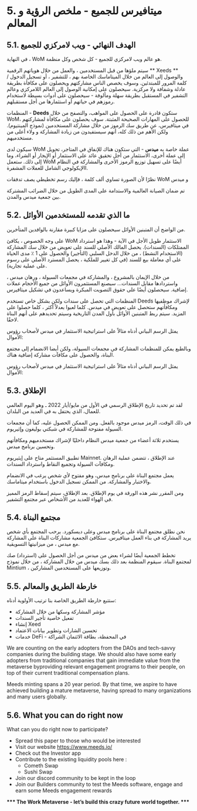 # 5. ميتافيرس للجميع - ملخص الرؤية و المعالم

## 5.1. الهدف النهائي - ويب لامركزي للجميع

في النهاية ، WoM هو عالم ويب لامركزي للجميع - كل شخص وكل منظمة.

سيتم ملؤها من قبل المستخدمين ، والعمل من خلال هوياتهم الرقمية ** Xeeds ** والوصول إلى العالم من خلال الميتاماسك الخاصة بهم ، للتشفير ، أو تسجيل الدخول / كلمة المرور للمبتدئين. وسوف يخصص الناس مشاركتهم ويحصلون على مكافأة بطريقة عادلة وشفافة ولا مركزية. سيحصلون على إمكانية الوصول إلى العالم اللامركزي وعالم التشفير في المستقبل بطريقة سهلة ومألوفة - سيحصلون على أدوات بسيطة لاستخدام رموزهم في حياتهم أو استثمارها من أجل مستقبلهم.

المنظمات - **Deeds** ستكون قادرة على الحصول على المواهب، والتصفح من خلال WoM، للحصول على المهارات الصحيحة المثبتة. سوف يحصلون على مكافأة لمشاركتهم في ميتافيرس، عن طريق سك الرموز من خلال مشاركة المستخدمين (نموذج المينتيوم). ولكن الأهم من ذلك كله، أنهم سيستفيدون من زيادة المشاركة و ولاء أعلى من مستخدميهم.

سيكون لدى WoM عملة خاصة به **ميدس** - التي ستكون هناك للإنفاق في المتاجر، تحويل إلى عملة أخرى، الاستثمار من أجل تحقيق عائد على الاستثمار أو الإيجار أو الشراء، وما إلى ذلك. ستعمل WoM أيضًا على تسهيل توزيع الرموز الأخرى والمشاركة في النظام االإيكولوجي الشامل للعملات المشفرة.

نظرًا لأن الصورة تساوي ألف كلمة ، فإليك رسم تخطيطي يصف تدفقات WoM و ميدس

تم ضمان الصيانة العالمية والاستدامة على المدى الطويل من خلال الضرائب المشتركة بين جمعية ميدس والمدن.

## 5.2. ما الذي تقدمه للمستخدمين الأوائل

من الواضح أن المتبنين الأوائل سيحصلون على مزايا كبيرة مقارنة بالوافدين المتأخرين.

على وجه الخصوص ، يكافئ WoM الاستثمار طويل الأجل في الآية - وهذا هو استرداد الممتلكات (السندات). يحصل المالك الأصلي للسند على تعويض من خلال سك المشاركة (الاستخدام النشط) ، من خلال الدخل السلبي (التأجير) والحصول على 1 ٪ مدى الحياة على أي معاملة بيع للسند (في كل تغيير للملكية ، يحصل المسترد الأصلي على رسوم على عملية تجارية).

من خلال الإيمان بالمشروع ، والمشاركة في مجمعات السيولة ، ورهان ميدس ، واستردادها مقابل السندات... سيصنع المستثمرون الأوائل من جميع الأحجام عملات إضافية. سيحصلون أيضًا على حقوق التصويت المبكرة ويساعدون في تشكيل ميتافيرس.

المنظمات التي تحصل على سندات ولكن بشكل خاص تستخدم Deeds لإشراك موظفيها ومكافأتهم ستحصل على تعويض في ميدس. كلما لعبوا بعدلاً أكثر ، كلما حصلوا على المزيد. سيتم ربط المتبنين الأوائل بأول المدن التاريخية وسيتم تحديدهم على أنهم البناة لاحقًا.

يمثل الرسم البياني أدناه مثالاً على استراتيجية الاستثمار في ميدس لأصحاب رؤوس الأموال:


وبالطبع يمكن للمنظمات المشاركة في مجمعات السيولة، ولكن أيضا الانضمام إلى مجتمع البناة، والحصول على مكافآت مشاركة إضافية هناك.

يمثل الرسم البياني أدناه مثالاً على استراتيجية الاستثمار في ميدس لأصحاب رؤوس الأموال:

## 5.3. الإطلاق

لقد تم تحديد تاريخ الإطلاق الرسمي في الأول من مايو/أيار 2022 ـ وهو اليوم العالمي للعمال، الذي يحتفل به في العديد من البلدان.

في ذلك الوقت، الرمز ميدس موجود بالفعل. ومن الممكن الحصول عليه، كما أن مجمعات السيولة مفتوحة للمشاركة في شبكتي بوليغون وإثيريوم.

يستخدم ثلاثة أعضاء من جمعية ميدس النظام داخليًا لإشراك مستخدميهم ومكافأتهم وتحسين برنامج ميدس.

تطبيق المستثمر متاح على إيثيريوم Mainnet. عند الإطلاق ، تتضمن عملية الرهان ومكافآت السيولة وتجميع النقاط واسترداد السندات.

يعمل مجتمع البناة على برنامج ميدس، وهو مفتوح لأي شخص يرغب في الانضمام والاختبار والمشاركة. من الممكن تسجيل الدخول باستخدام ميتاماسك.

ومن المقرر نشر هذه الورقة في يوم الإطلاق. بعد الإطلاق، سيتم إسقاط الرمز المميز في الهواء للعديد من الأشخاص عبر مجتمع التشفير.

## 5.4. مجتمع البناة
نحن نطلق مجتمع البناة على برنامج ميدس وعلى ديسكورد. يرحب المجتمع بأي شخص يريد المشاركة في بناء العمل ميتافيرس. ستكافئ الجمعية مشاركات البناة على المشاركة مع ميدس ، من ميزانيتها التسويقية.

تخطط الجمعية أيضًا لشراء بعض من ميدس من أجل الحصول على (استرداد) صك لمجتمع البناة. سيقوم المنظمة بعد ذلك بسك ميدس من خلال المشاركة ، من خلال نموذج Mintium ، وتوزيعها على المستخدمين المشاركين.

## 5.5. خارطة الطريق والمعالم
ستتبع خارطة الطريق الخاصة بنا ترتيب الأولوية أدناه:

- مؤشر المشاركة وسكها من خلال المشاركة
- تفعيل خاصية تأجير السندات
- إنشاء Xeed
- تحسين الشارات وتطوير بيانات الاعتماد
- خدمات DeFi - في المحفظة، بطاقة الائتمان الشراكة

We are counting on the early adopters from the DAOs and tech-savvy companies during the building stage. We should also have some early adopters from traditional companies that gain immediate value from the metaverse byproviding relevant engagement programs to their people, on top of their current traditional compensation plans.

Meeds minting spans a 20 year period. By that time, we aspire to have achieved building a mature metaverse, having spread to many organizations and many users globally.

## 5.6. What you can do right now

What can you do right now to participate?

- Spread this paper to those who would be interested
- Visit our website https://www.meeds.io/
- Check out the Investor app
- Contribute to the existing liquidity pools here :
  - Cometh Swap
  - Sushi Swap
- Join our discord community to be kept in the loop
- Join our Builders community to test the Meeds software, engage and earn some Meeds engagement rewards

**\*\*\* The Work Metaverse - let’s build this crazy future world together. \*\*\***